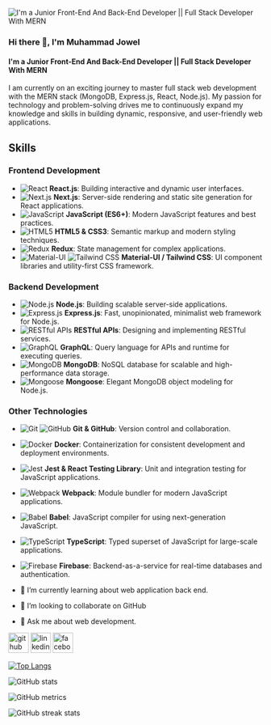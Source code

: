 ![I'm a Junior Front-End And Back-End Developer || Full Stack Developer With MERN](https://media.licdn.com/dms/image/D4E16AQHnwyFMrutAjw/profile-displaybackgroundimage-shrink_350_1400/0/1722264580194?e=1727913600&v=beta&t=MbEzXcL8MLIF2RTOC_p_TGFMm3nQUziF5SR-csdF50Q)
### Hi there 👋, I'm Muhammad Jowel
#### I'm a Junior Front-End And Back-End Developer || Full Stack Developer With MERN

I am currently on an exciting journey to master full stack web development with the MERN stack (MongoDB, Express.js, React, Node.js). My passion for technology and problem-solving drives me to continuously expand my knowledge and skills in building dynamic, responsive, and user-friendly web applications.

## Skills

### Frontend Development

- ![React](https://img.shields.io/badge/-React-61DAFB?logo=react&logoColor=white&style=flat) **React.js**: Building interactive and dynamic user interfaces.
- ![Next.js](https://img.shields.io/badge/-Next.js-000000?logo=next.js&logoColor=white&style=flat) **Next.js**: Server-side rendering and static site generation for React applications.
- ![JavaScript](https://img.shields.io/badge/-JavaScript-F7DF1E?logo=javascript&logoColor=black&style=flat) **JavaScript (ES6+)**: Modern JavaScript features and best practices.
- ![HTML5](https://img.shields.io/badge/-HTML5-E34F26?logo=html5&logoColor=white&style=flat) **HTML5 & CSS3**: Semantic markup and modern styling techniques.
- ![Redux](https://img.shields.io/badge/-Redux-764ABC?logo=redux&logoColor=white&style=flat) **Redux**: State management for complex applications.
- ![Material-UI](https://img.shields.io/badge/-Material--UI-0081CB?logo=material-ui&logoColor=white&style=flat) ![Tailwind CSS](https://img.shields.io/badge/-Tailwind%20CSS-38B2AC?logo=tailwind-css&logoColor=white&style=flat) **Material-UI / Tailwind CSS**: UI component libraries and utility-first CSS framework.

### Backend Development

- ![Node.js](https://img.shields.io/badge/-Node.js-339933?logo=node.js&logoColor=white&style=flat) **Node.js**: Building scalable server-side applications.
- ![Express.js](https://img.shields.io/badge/-Express.js-000000?logo=express&logoColor=white&style=flat) **Express.js**: Fast, unopinionated, minimalist web framework for Node.js.
- ![RESTful APIs](https://img.shields.io/badge/-RESTful%20APIs-0052CC?logo=api&logoColor=white&style=flat) **RESTful APIs**: Designing and implementing RESTful services.
- ![GraphQL](https://img.shields.io/badge/-GraphQL-E10098?logo=graphql&logoColor=white&style=flat) **GraphQL**: Query language for APIs and runtime for executing queries.
- ![MongoDB](https://img.shields.io/badge/-MongoDB-47A248?logo=mongodb&logoColor=white&style=flat) **MongoDB**: NoSQL database for scalable and high-performance data storage.
- ![Mongoose](https://img.shields.io/badge/-Mongoose-800000?logo=mongoose&logoColor=white&style=flat) **Mongoose**: Elegant MongoDB object modeling for Node.js.

### Other Technologies

- ![Git](https://img.shields.io/badge/-Git-F05032?logo=git&logoColor=white&style=flat) ![GitHub](https://img.shields.io/badge/-GitHub-181717?logo=github&logoColor=white&style=flat) **Git & GitHub**: Version control and collaboration.
- ![Docker](https://img.shields.io/badge/-Docker-2496ED?logo=docker&logoColor=white&style=flat) **Docker**: Containerization for consistent development and deployment environments.
- ![Jest](https://img.shields.io/badge/-Jest-C21325?logo=jest&logoColor=white&style=flat) **Jest & React Testing Library**: Unit and integration testing for JavaScript applications.
- ![Webpack](https://img.shields.io/badge/-Webpack-8DD6F9?logo=webpack&logoColor=black&style=flat) **Webpack**: Module bundler for modern JavaScript applications.
- ![Babel](https://img.shields.io/badge/-Babel-F9DC3E?logo=babel&logoColor=black&style=flat) **Babel**: JavaScript compiler for using next-generation JavaScript.
- ![TypeScript](https://img.shields.io/badge/-TypeScript-3178C6?logo=typescript&logoColor=white&style=flat) **TypeScript**: Typed superset of JavaScript for large-scale applications.
- ![Firebase](https://img.shields.io/badge/-Firebase-FFCA28?logo=firebase&logoColor=black&style=flat) **Firebase**: Backend-as-a-service for real-time databases and authentication.


- 🌱 I’m currently learning about web application back end. 
- 👯 I’m looking to collaborate on GitHub 
- 💬 Ask me about web development. 


[<img src='https://cdn.jsdelivr.net/npm/simple-icons@3.0.1/icons/github.svg' alt='github' height='40'>](https://github.com/muhammad-jowel)  [<img src='https://cdn.jsdelivr.net/npm/simple-icons@3.0.1/icons/linkedin.svg' alt='linkedin' height='40'>](https://www.linkedin.com/in/muhammad-jowel/)  [<img src='https://cdn.jsdelivr.net/npm/simple-icons@3.0.1/icons/facebook.svg' alt='facebook' height='40'>](https://www.facebook.com/mdjowel01)  

[![Top Langs](https://github-readme-stats.vercel.app/api/top-langs/?username=muhammad-jowel)](https://github.com/anuraghazra/github-readme-stats)

![GitHub stats](https://github-readme-stats.vercel.app/api?username=muhammad-jowel&show_icons=true)  

![GitHub metrics](https://metrics.lecoq.io/muhammad-jowel)  

![GitHub streak stats](https://streak-stats.demolab.com/?user=muhammad-jowel)  

